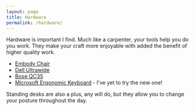 ```yaml
---
layout: page
title: Hardware
permalink: /hardware/
---
```


Hardware is important I find. Much like a carpenter, your tools help you do you work. They make your craft more enjoyable with added the benefit of higher quality work.

- [Embody Chair](https://www.hermanmiller.com/products/seating/office-chairs/embody-chairs/)
- [Dell Ultrawide](https://www.dell.com/en-us/shop/dell-ultrasharp-34-curved-ultrawide-monitor-u3415w/apd/210-adtr/monitors-monitor-accessories)
- [Bose QC35](https://www.amazon.com/Bose-QuietComfort-Wireless-Headphones-Cancelling/dp/B01E3SNO1G)
- [Microsoft Ergonomic Keyboard](https://www.amazon.com/Microsoft-Natural-Ergonomic-Keyboard-4000/dp/B000A6PPOK) - I've yet to try the new one!

Standing desks are also a plus, any will do, but they allow you to change your posture throughout the day.
